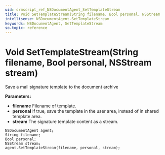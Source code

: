 ```yaml
---
uid: crmscript_ref_NSDocumentAgent_SetTemplateStream
title: Void SetTemplateStream(String filename, Bool personal, NSStream stream)
intellisense: NSDocumentAgent.SetTemplateStream
keywords: NSDocumentAgent, SetTemplateStream
so.topic: reference
---
```


# Void SetTemplateStream(String filename, Bool personal, NSStream stream)

Save a mail signature template to the document archive

**Parameters:**
 - **filename** Filename of template.
 - **personal** If true, save the template in the user area, instead of in shared template area.
 - **stream** The signature template content as a stream.

```crmscript
NSDocumentAgent agent;
String filename;
Bool personal;
NSStream stream;
agent.SetTemplateStream(filename, personal, stream);
```

